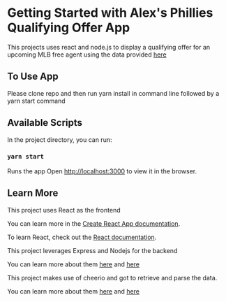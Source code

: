 # Getting Started with Alex's Phillies Qualifying Offer App

This projects uses react and node.js to display a qualifying offer for an upcoming MLB free agent using the data provided [here](https://questionnaire-148920.appspot.com/swe/data.html)

## To Use  App
Please clone repo and then run yarn install in command line followed by a yarn start command 

## Available Scripts

In the project directory, you can run:

### `yarn start`

Runs the app
Open [http://localhost:3000](http://localhost:3000) to view it in the browser.

## Learn More

This project uses React as the frontend  

You can learn more in the [Create React App documentation](https://facebook.github.io/create-react-app/docs/getting-started).

To learn React, check out the [React documentation](https://reactjs.org/).

This project leverages Express and Nodejs for the backend 

You can learn more about them [here](https://expressjs.com/) and [here](https://nodejs.org/en/docs/)

This project makes use of cheerio and got to retrieve and parse the data.

You can learn more about them [here](https://cheerio.js.org/) and [here](https://www.npmjs.com/package/got)
